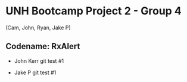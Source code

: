 # UNH Bootcamp Project 2 - Group 4
(Cam, John, Ryan, Jake P)

## Codename: RxAlert

- John Kerr git test #1

- Jake P git test   #1